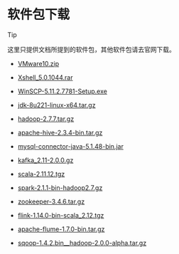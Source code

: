 # 软件包下载

> [!TIP]
> 这里只提供文档所提到的软件包，其他软件包请去官网下载。

- <a href="../assets/software/VMware10.zip" target="_blank">VMware10.zip</a>

- <a href="../assets/software/Xshell_5.0.1044.rar" target="_blank">Xshell_5.0.1044.rar</a>

- <a href="../assets/software/WinSCP-5.11.2.7781-Setup.exe" target="_blank">WinSCP-5.11.2.7781-Setup.exe</a>

- <a href="../assets/software/jdk-8u221-linux-x64.tar.gz" target="_blank">jdk-8u221-linux-x64.tar.gz</a>

- <a href="../assets/software/hadoop-2.7.7.tar.gz" target="_blank">hadoop-2.7.7.tar.gz</a>

- <a href="../assets/software/apache-hive-2.3.4-bin.tar.gz" target="_blank">apache-hive-2.3.4-bin.tar.gz</a>

- <a href="../assets/software/mysql-connector-java-5.1.48-bin.jar" target="_blank">mysql-connector-java-5.1.48-bin.jar</a>

- <a href="../assets/software/kafka_2.11-2.0.0.gz" target="_blank">kafka_2.11-2.0.0.gz</a>

- <a href="../assets/software/scala-2.11.12.tgz" target="_blank">scala-2.11.12.tgz</a>

- <a href="../assets/software/spark-2.1.1-bin-hadoop2.7.gz" target="_blank">spark-2.1.1-bin-hadoop2.7.gz</a>

- <a href="../assets/software/zookeeper-3.4.6.tar.gz" target="_blank">zookeeper-3.4.6.tar.gz</a>

- <a href="../assets/software/flink-1.14.0-bin-scala_2.12.tgz" target="_blank">flink-1.14.0-bin-scala_2.12.tgz</a>

- <a href="../assets/software/apache-flume-1.7.0-bin.tar.gz" target="_blank">apache-flume-1.7.0-bin.tar.gz</a>

- <a href="../assets/software/sqoop-1.4.2.bin__hadoop-2.0.0-alpha.tar.gz" target="_blank">sqoop-1.4.2.bin__hadoop-2.0.0-alpha.tar.gz</a>
